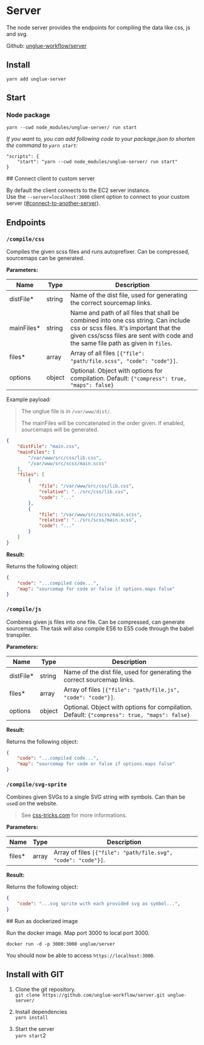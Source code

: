 # Server

The node server provides the endpoints for compiling the data like css, js and svg.

Github: [unglue-workflow/server](https://github.com/unglue-workflow/server)

## Install

`yarn add unglue-server`

## Start

### Node package

`yarn --cwd node_modules/unglue-server/ run start`

*If you want to, you can add following code to your package.json to shorten the command to `yarn start`:*

```
"scripts": {
    "start": "yarn --cwd node_modules/unglue-server/ run start"
}
```

## Connect client to custom server

By default the client connects to the EC2 server instance.  
Use the `--server=localhost:3000` client option to connect to your custom server ([#connect-to-another-server](https://unglue-docs.readthedocs.io/en/latest/client/#connect-to-another-server)).

## Endpoints

### `/compile/css`

Compiles the given scss files and runs autoprefixer. Can be compressed, sourcemaps can be generated.

**Parameters:**

| Name | Type | Description |
|---|---|---|
| distFile* | string | Name of the dist file, used for generating the correct sourcemap links. |
| mainFiles* | string | Name and path of all files that shall be combined into one css string. Can include css or scss files. It's important that the given css/scss files are sent with code and the same file path as given in `files`. |
| files* | array | Array of all files `[{"file": "path/file.scss", "code": "code"}]`.
| options | object | Optional. Object with options for compilation. Default: `{"compress": true, "maps": false}` |

Example payload:

> The unglue file is in `/var/www/dist/`.  
> 
> The mainFiles will be concatenated in the order given. If enabled, sourcemaps will be generated.

```json
{
    "distFile": "main.css",
	"mainFiles": [
		"/var/www/src/css/lib.css",
		"/var/www/src/scss/main.scss"
	],
	"files": [
		{
			"file": "/var/www/src/css/lib.css",
			"relative": "../src/css/lib.css",
			"code": "..."
		},
		{
			"file": "/var/www/src/scss/main.scss",
			"relative": "../src/scss/main.scss",
			"code": "..."
		}
	]
}
```

**Result:**

Returns the following object:

```json
{
	"code": "...compiled code...",
	"map": "sourcemap for code or false if options.maps false"
}
```

### `/compile/js`

Combines given js files into one file. Can be compressed, can generate sourcemaps. The task will also compile ES6 to ES5 code through the babel transpiler.

**Parameters:**

| Name | Type | Description |
|---|---|---|
| distFile* | string | Name of the dist file, used for generating the correct sourcemap links. |
| files* | array | Array of files `[{"file": "path/file.js", "code": "code"}]`.
| options | object | Optional. Object with options for compilation. Default: `{"compress": true, "maps": false}` |

**Result:**

Returns the following object:

```json
{
	"code": "...compiled code...",
	"map": "sourcemap for code or false if options.maps false"
}
```

### `/compile/svg-sprite`

Combines given SVGs to a single SVG string with symbols. Can than be `use`d on the website.

> See [css-tricks.com](https://css-tricks.com/svg-use-with-external-reference-take-2/) for more informations.

**Parameters:**

| Name | Type | Description |
|---|---|---|
| files* | array | Array of files `[{"file": "path/file.svg", "code": "code"}]`.

**Result:**

Returns the following object:

```json
{
	"code": "...svg sprite with each provided svg as symbol...",
}
```

## Run as dockerized image

Run the docker image. Map port 3000 to local port 3000.

`docker run -d -p 3000:3000 unglue/server`

You should now be able to access `https://localhost:3000`.

## Install with GIT

1. Clone the git repository.  
	`git clone https://github.com/unglue-workflow/server.git unglue-server/`

2. Install dependencies  
	`yarn install`

3. Start the server  
	`yarn start`2